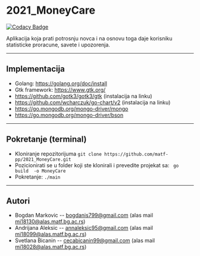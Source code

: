 # 2021_MoneyCare

[![Codacy Badge](https://api.codacy.com/project/badge/Grade/c204bae7b16b4a519a409bb06df2ba2d)](https://app.codacy.com/gh/matf-pp/2021_MoneyCare?utm_source=github.com&utm_medium=referral&utm_content=matf-pp/2021_MoneyCare&utm_campaign=Badge_Grade_Settings)

Aplikacija koja prati potrosnju novca i na osnovu toga daje korisniku statisticke proracune,  savete i upozorenja.
***
## Implementacija
* Golang: <https://golang.org/doc/install>   
* Gtk framework: <https://www.gtk.org/>   
* <https://github.com/gotk3/gotk3/gtk>  (instalacija na linku)
* <https://github.com/wcharczuk/go-chart/v2>  (instalacija na linku)
* <https://go.mongodb.org/mongo-driver/mongo>
* <https://go.mongodb.org/mongo-driver/bson>
***
## Pokretanje (terminal)
* Kloniranje repozitorijuma
 `git clone https://github.com/matf-pp/2021_MoneyCare.git` 
* Pozicionirati se u folder koji ste klonirali i prevedite projekat sa: 
 ` go build  -o MoneyCare` 
* Pokretanje:
 `./main` 
***
## Autori
* Bogdan Markovic -- bogdanis799@gmail.com (alas mail mi18130@alas.matf.bg.ac.rs)
* Andrijana Aleksic -- annaleksic95@gmail.com (alas mail mi18099@alas.matf.bg.ac.rs)
* Svetlana Bicanin -- cecabicanin99@gmail.com (alas mail mi18028@alas.matf.bg.ac.rs)





